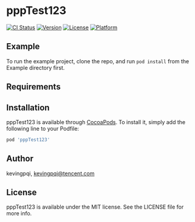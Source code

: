 # pppTest123

[![CI Status](https://img.shields.io/travis/kevingpqi/pppTest123.svg?style=flat)](https://travis-ci.org/kevingpqi/pppTest123)
[![Version](https://img.shields.io/cocoapods/v/pppTest123.svg?style=flat)](https://cocoapods.org/pods/pppTest123)
[![License](https://img.shields.io/cocoapods/l/pppTest123.svg?style=flat)](https://cocoapods.org/pods/pppTest123)
[![Platform](https://img.shields.io/cocoapods/p/pppTest123.svg?style=flat)](https://cocoapods.org/pods/pppTest123)

## Example

To run the example project, clone the repo, and run `pod install` from the Example directory first.

## Requirements

## Installation

pppTest123 is available through [CocoaPods](https://cocoapods.org). To install
it, simply add the following line to your Podfile:

```ruby
pod 'pppTest123'
```

## Author

kevingpqi, kevingpqi@tencent.com

## License

pppTest123 is available under the MIT license. See the LICENSE file for more info.
